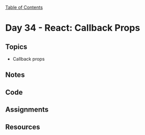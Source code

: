 [Table of Contents](/README.md)

# Day 34 - React: Callback Props

## Topics
* Callback props

## Notes
<!-- More detailed notes from class, including whiteboard photos etc -->

## Code
<!-- Make sure to update the XX in the folder name if you uncomment this block-->
<!-- [Code we wrote in class today](https://github.com/TIY-Austin-Front-End-Engineering/Curriculum/tree/master/notes/day-34/code) -->

## Assignments

## Resources
